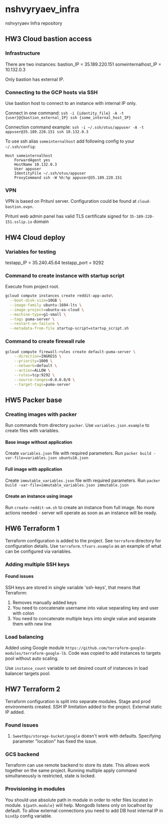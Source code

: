# nshvyryaev_infra
nshvyryaev Infra repository

## HW3 Cloud bastion access
### Infrastructure
There are two instances:
bastion_IP = 35.189.220.151
someinternalhost_IP = 10.132.0.3

Only bastion has external IP.

### Connecting to the GCP hosts via SSH
Use bastion host to connect to an instance with internal IP only.

Connect in one command:
`ssh -i {identity_file} -A -t {user}@{bastion_external_IP} ssh {some_internal_host_IP}`

Connection command example:
`ssh -i ~/.ssh/otus/appuser -A -t appuser@35.189.220.151 ssh 10.132.0.3`

To use ssh alias `someinternalhost` add following config to your `~/.ssh/config`:
```text
Host someinternalhost
	ForwardAgent yes
	HostName 10.132.0.3
	User appuser
	IdentityFile ~/.ssh/otus/appuser
	ProxyCommand ssh -W %h:%p appuser@35.189.220.151
```

### VPN
VPN is based on Pritunl server. Configuration could be found at `cloud-bastion.ovpn`.

Pritunl web admin panel has valid TLS certificate
signed for `35-189-220-151.sslip.io` domain

## HW4 Cloud deploy
### Variables for testing
testapp_IP = 35.240.45.64
testapp_port = 9292
### Command to create instance with startup script
Execute from project root.
```bash
gcloud compute instances create reddit-app-auto\
  --boot-disk-size=10GB \
  --image-family ubuntu-1604-lts \
  --image-project=ubuntu-os-cloud \
  --machine-type=g1-small \
  --tags puma-server \
  --restart-on-failure \
  --metadata-from-file startup-script=startup_script.sh
```

### Command to create firewall rule
```bash
gcloud compute firewall-rules create default-puma-server \
    --direction=INGRESS \
    --priority=1000 \
    --network=default \
    --action=ALLOW \
    --rules=tcp:9292 \
    --source-ranges=0.0.0.0/0 \
    --target-tags=puma-server
```

## HW5 Packer base
### Creating images with packer
Run commands from directory `packer`. Use `variables.json.example` to create files with variables.
#### Base image without application
Create `variables.json` file with required parameters.
Run `packer build -var-file=variables.json ubuntu16.json`
#### Full image with application
Create `immutable_variables.json` file with required parameters.
Run `packer build -var-file=immutable_variables.json immutable.json`
#### Create an instance using image
Run `create-reddit-vm.sh` to create an instance from full image.
No more actions needed - server will operate as soon as an instance will be ready.

## HW6 Terraform 1
Terraform configuration is added to the project. See `terraform` directory for configuration details.
Use `terraform.tfvars.example` as an example of what can be configured via variables.
### Adding multiple SSH keys
#### Found issues
SSH keys are stored in single variable 'ssh-keys', that means that Terraform:
1. Removes manually added keys
2. You need to concatenate username into value separating key and user with colon
3. You need to concatenate multiple keys into single value and separate them with new line
### Load balancing
Added using Google module `https://github.com/terraform-google-modules/terraform-google-lb`.
Code was copied to add instances to targets pool without auto scaling.

Use `instance_count` variable to set desired count of instances in load balancer targets pool.


## HW7 Terraform 2
Terraform configuration is split into separate modules. Stage and prod environments created.
SSH IP limitation added to the project. External static IP added.
### Found issues
1. `SweetOps/storage-bucket/google` doesn't work with defaults. Specifying parameter "location" has fixed the issue.

### GCS backend
Terraform can use remote backend to store its state. This allows work together on the same project.
Running multiple apply command simultaneously is restricted, state is locked.

### Provisioning in modules
You should use absolute path in module in order to refer files located in module.
`${path.module}` will help.
Mongodb listens only on localhost by default. To allow external connections you need to add
DB host internal IP in `bindIp` config variable.
